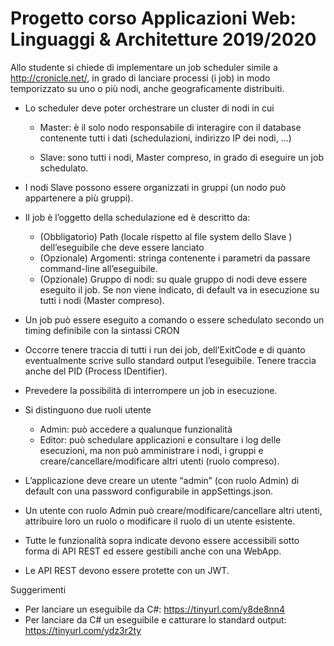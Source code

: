 # Progetto corso Applicazioni Web: Linguaggi &amp; Architetture 2019/2020

Allo studente si chiede di implementare un job scheduler simile a http://cronicle.net/, in grado
di lanciare processi (i job) in modo temporizzato su uno o più nodi, anche geograficamente
distribuiti.

* Lo scheduler deve poter orchestrare un cluster di nodi in cui
  
  * Master: è il solo nodo responsabile di interagire con il database contenente tutti i
dati (schedulazioni, indirizzo IP dei nodi, …)
  
  * Slave: sono tutti i nodi, Master compreso, in grado di eseguire un job schedulato.
  
* I nodi Slave possono essere organizzati in gruppi (un nodo può appartenere a più gruppi).
* Il job è l’oggetto della schedulazione ed è descritto da:
  * (Obbligatorio) Path (locale rispetto al file system dello Slave
) dell’eseguibile che
deve essere lanciato
  * (Opzionale) Argomenti: stringa contenente i parametri da passare command-line
all’eseguibile.
  * (Opzionale) Gruppo di nodi: su quale gruppo di nodi deve essere eseguito il job. Se
non viene indicato, di default va in esecuzione su tutti i nodi (Master compreso).
* Un job può essere eseguito a comando o essere schedulato secondo un timing definibile
con la sintassi CRON

* Occorre tenere traccia di tutti i run dei job, dell’ExitCode e di quanto eventualmente scrive
sullo standard output l’eseguibile. Tenere traccia anche del PID (Process IDentifier).
* Prevedere la possibilità di interrompere un job in esecuzione.
* Si distinguono due ruoli utente
  * Admin: può accedere a qualunque funzionalità
  * Editor: può schedulare applicazioni e consultare i log delle esecuzioni, ma non può
amministrare i nodi, i gruppi e creare/cancellare/modificare altri utenti (ruolo
compreso).
* L’applicazione deve creare un utente “admin” (con ruolo Admin) di default con una
password configurabile in appSettings.json.
* Un utente con ruolo Admin può creare/modificare/cancellare altri utenti, attribuire loro un
ruolo o modificare il ruolo di un utente esistente.
* Tutte le funzionalità sopra indicate devono essere accessibili sotto forma di API REST ed
essere gestibili anche con una WebApp.
* Le API REST devono essere protette con un JWT.

Suggerimenti
* Per lanciare un eseguibile da C#: https://tinyurl.com/y8de8nn4
* Per lanciare da C# un eseguibile e catturare lo standard output:
https://tinyurl.com/ydz3r2ty
